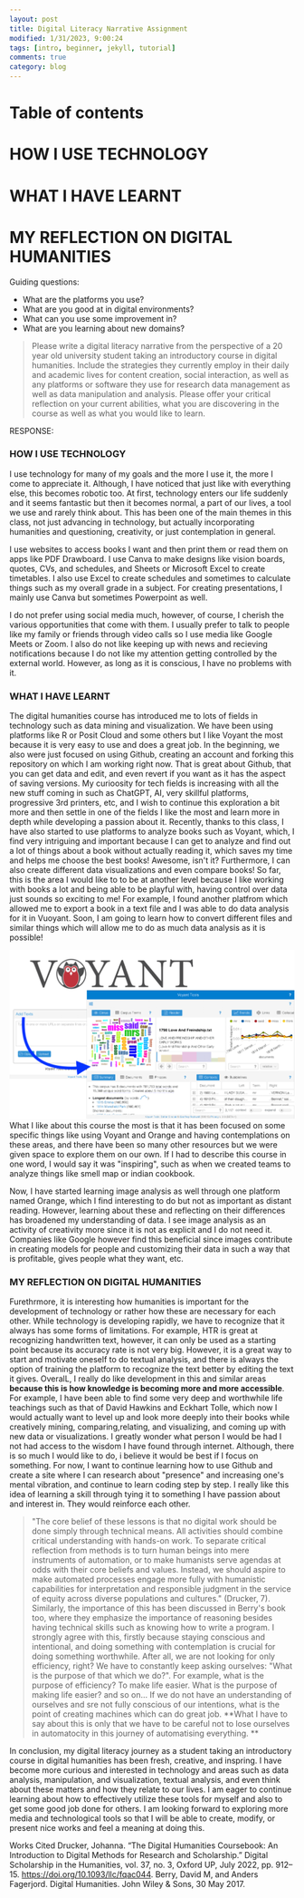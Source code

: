 ```yaml
---
layout: post
title: Digital Literacy Narrative Assignment
modified: 1/31/2023, 9:00:24
tags: [intro, beginner, jekyll, tutorial]
comments: true
category: blog
---
```

# Table of contents
# HOW I USE TECHNOLOGY
# WHAT I HAVE LEARNT
# MY REFLECTION ON DIGITAL HUMANITIES

Guiding questions: 
- What are the platforms you use?
- What are you good at in digital environments? 
- What can you use some improvement in? 
- What are you learning about new domains? 

> Please write a digital literacy narrative from the perspective of a 20 year old university student taking an introductory course in digital humanities. Include the strategies they currently employ in their daily and academic lives for content creation, social interaction, as well as any platforms or software they use for research data management as well as data manipulation and analysis. Please offer your critical reflection on your current abilities, what you are discovering in the course as well as what you would like to learn.

RESPONSE:

### HOW I USE TECHNOLOGY
  I use technology for many of my goals and the more I use it, the more I come to appreciate it. Although, I have noticed that just like with everything else, this becomes robotic too. At first, technology enters our life suddenly and it seems fantastic but then it becomes normal, a part of our lives, a tool we use and rarely think about. This has been one of the main themes in this class, not just advancing in technology, but actually incorporating humanities and questioning, creativity, or just contemplation in general. 

  I use websites to access books I want and then print them or read them on apps like PDF Drawboard. I use Canva to make designs like vision boards, quotes, CVs, and schedules, and Sheets or Microsoft Excel to create timetables. I also use Excel to create schedules and sometimes to calculate things such as my overall grade in a subject. For creating presentations, I mainly use Canva but sometimes Powerpoint as well.

  I do not prefer using social media much, however, of course, I cherish the various opportunities that come with them. I usually prefer to talk to people like my family or friends through video calls so I use media like Google Meets or Zoom. I also do not like keeping up with news and recieving notifications because I do not like my attention getting controlled by the external world. However, as long as it is conscious, I have no problems with it.


### WHAT I HAVE LEARNT
 The digital humanities course has introduced me to lots of fields in technology such as data mining and visualization. We have been using platforms like R or Posit Cloud and some others but I like Voyant the most because it is very easy to use and does a great job. In the beginning, we also were just focused on using Github, creating an account and forking this repository on which I am working right now. That is great about Github, that you can get data and edit, and even revert if you want as it has the aspect of saving versions. My curioosity for tech fields is increasing with all the new stuff coming in such as ChatGPT, AI, very skillful platforms, progressive 3rd printers, etc, and I wish to continue this exploration a bit more and then settle in one of the fields I like the most and learn more in depth while developing a passion about it. Recently, thanks to this class, I have also started to use platforms to analyze books such as Voyant, which, I find very intriguing and important because I can get to analyze and find out a lot of things about a book without actually reading it, which saves my time and helps me choose the best books! Awesome, isn't it? Furthermore, I can also create different data visualizations and even compare books! So far, this is the area I would like to to be at another level because I like working with books a lot and being able to be playful with, having control over data just sounds so exciting to me! For example, I found another platfrom which allowed me to export a book in a text file and I was able to do data analysis for it in Vuoyant. Soon, I am going to learn how to convert different files and similar things which will allow me to do as much data analysis as it is possible! 
  
  <img src="/images/voyant tools.png" style="zoom:50%"/>
What I like about this course the most is that it has been focused on some specific things like using Voyant and Orange and having contemplations on these areas, and there have been so many other resources but we were given space to explore them on our own.
If I had to describe this course in one word, I would say it was "inspiring", such as when we created teams to analyze things like smell map or indian cookbook.

Now, I have started learning image analysis as well through one platform named Orange, which I find interesting to do but not as important as distant reading. However, learning about these and reflecting on their differences has broadened my understanding of data. I see image analysis as an activity of creativity more since it is not as explicit and I do not need it. Companies like Google however find this beneficial since images contribute in creating models for people and customizing their data in such a way that is profitable, gives people what they want, etc.


### MY REFLECTION ON DIGITAL HUMANITIES
  Furethrmore, it is interesting how humanities is important for the development of technology or rather how these are necessary for each other. While technology is developing rapidly, we have to recognize that it always has some forms of limitations. For example, HTR is great at recognizing handwritten text, however, it can only be used as a starting point because its accuracy rate is not very big. However, it is a great way to start and motivate oneself to do textual analysis, and there is always the option of training the platform to recognize the text better by editing the text it gives. OveralL, I really do like development in this and similar areas **because this is how knowledge is becoming more and more accessible**. For example, I have been able to find some very deep and worthwhile life teachings such as that of David Hawkins and Eckhart Tolle, which now I would actually want to level up and look more deeply into their books while creatively mining, comparing,relating, and visualizing, and coming up with new data or visualizations. I greatly wonder what person I would be had I not had access to the wisdom I have found through internet. Although, there is so much I would like to do, i believe it would be best if I focus on something. For now, I want to continue learning how to use Github and create a site where I can research about "presence" and increasing one's mental vibration, and continue to learn coding step by step. I really like this idea of learning a skill through tying it to something I have passion about and interest in. They would reinforce each other.
  
> "The core belief of these lessons is that no digital work should be done simply through technical means. All activities should combine critical understanding with hands-on work. To separate critical reflection from methods is to turn human beings into mere instruments of automation, or to make humanists serve agendas at odds with their core beliefs and values. Instead, we should aspire to make automated processes engage more fully with humanistic capabilities for interpretation and responsible judgment in the service of equity across diverse populations and cultures." (Drucker, 7). 
> Similarly, the importance of this has been discussed in Berry's book too, where they emphasize the importance of reasoning besides having technical skills such as knowing how to write a program. I strongly agree with this, firstly because staying conscious and intentional, and doing something with contemplation is crucial for doing something worthwhile. After all, we are not looking for only efficiency, right? We have to constantly keep asking ourselves: "What is the purpose of that which we do?". For example, what is the purpose of efficiency? To make life easier. What is the purpose of making life easier? and so on... If we do not have an understanding of ourselves and sre not fully conscious of our intentions, what is the point of creating machines which can do great job. **What I have to say about this is only that we have to be careful not to lose ourselves in automatocity in this journey of automatising everything. **

  
  In conclusion, my digital literacy journey as a student taking an introductory course in digital humanities has been fresh, creative, and inspring. I have become more curious and interested in technology and areas such as data analysis, manipulation, and visualization, textual analysis, and even think about these matters and how they relate to our lives. I am eager to continue learning about how to effectively utilize these tools for myself and also to get some good job done for others. I am looking forward to exploring more media and technological tools so that I will be able to create, modify, or present nice works and feel a meaning at doing this.
  
  
  Works Cited
  Drucker, Johanna. “The Digital Humanities Coursebook: An Introduction to Digital Methods for Research and Scholarship.” Digital Scholarship in the Humanities, vol. 37, no. 3, Oxford UP, July 2022, pp. 912–15. https://doi.org/10.1093/llc/fqac044.
  Berry, David M, and Anders Fagerjord. Digital Humanities. John Wiley & Sons, 30 May 2017.

  
